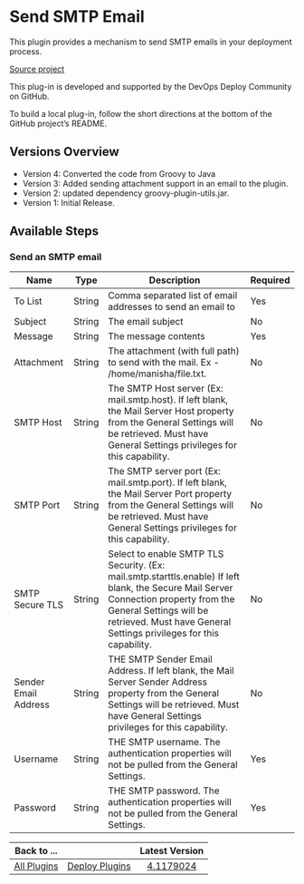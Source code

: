 
# Send SMTP Email

This plugin provides a mechanism to send SMTP emails in your deployment process.

[Source project](https://github.com/UrbanCode/Send-SMTP-Email-UCD)

This plug-in is developed and supported by the DevOps Deploy Community on GitHub. 

To build a local plug-in, follow the short directions at the bottom of the GitHub project’s README.

## Versions Overview

* Version 4: Converted the code from Groovy to Java
* Version 3: Added sending attachment support in an email to the plugin.
* Version 2: updated dependency groovy-plugin-utils.jar.
* Version 1: Initial Release.

## Available Steps

### Send an SMTP email

| Name | Type | Description                                                                                                          | Required |
| ---- | ---- | -------------------------------------------------------------------------------------------------------------------- | -------- |
| To List | String | Comma separated list of email addresses to send an email to | Yes |
| Subject | String | The email subject | No |
| Message | String | The message contents | Yes |
| Attachment | String | The attachment (with full path) to send with the mail. Ex - /home/manisha/file.txt. | No |
| SMTP Host | String | The SMTP Host server (Ex: mail.smtp.host). If left blank, the Mail Server Host property from the General Settings will be retrieved. Must have General Settings privileges for this capability. | No |
| SMTP Port | String | The SMTP server port (Ex: mail.smtp.port). If left blank, the Mail Server Port property from the General Settings will be retrieved. Must have General Settings privileges for this capability. | No |
| SMTP Secure TLS | String | Select to enable SMTP TLS Security. (Ex: mail.smtp.starttls.enable) If left blank, the Secure Mail Server Connection property from the General Settings will be retrieved. Must have General Settings privileges for this capability. | No |
| Sender Email Address | String | THE SMTP Sender Email Address. If left blank, the Mail Server Sender Address property from the General Settings will be retrieved. Must have General Settings privileges for this capability. | No |
| Username | String | THE SMTP username. The authentication properties will not be pulled from the General Settings. | Yes |
| Password | String | THE SMTP password. The authentication properties will not be pulled from the General Settings. | Yes |

|Back to ...||Latest Version|
| :---: | :---: | :---: |
|[All Plugins](../../index.md)|[Deploy Plugins](../README.md)|[4.1179024](https://raw.githubusercontent.com/UrbanCode/IBM-UCD-PLUGINS/main/files/Send-SMTP-Email/devops-deploy-Send-SMTP-Email-4.1179024.zip)|
